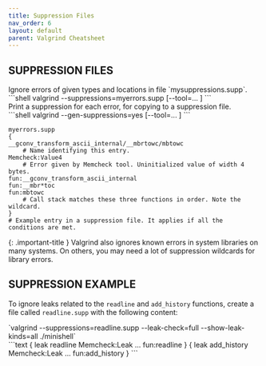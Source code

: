 ```yaml
---
title: Suppression Files
nav_order: 6
layout: default
parent: Valgrind Cheatsheet
---
```


## **SUPPRESSION FILES**

<div class="code-example" markdown="1">
Ignore errors of given types and locations in file `mysuppressions.supp`.
</div>
```shell
valgrind --suppressions=myerrors.supp [--tool=... ]
```
 
<div class="code-example" markdown="1">
Print a suppression for each error, for copying to a suppression file.
</div>
```shell
valgrind --gen-suppressions=yes [--tool=... ]
```

```shell
myerrors.supp
{
__gconv_transform_ascii_internal/__mbrtowc/mbtowc
    # Name identifying this entry.
Memcheck:Value4
    # Error given by Memcheck tool. Uninitialized value of width 4 bytes.
fun:__gconv_transform_ascii_internal
fun:__mbr*toc
fun:mbtowc
    # Call stack matches these three functions in order. Note the wildcard.
}
# Example entry in a suppression file. It applies if all the conditions are met.
```

{: .important-title }
Valgrind also ignores known errors in system libraries on many systems. On others, you may need a lot of suppression wildcards for library errors.

## **SUPPRESSION EXAMPLE**
To ignore leaks related to the `readline` and `add_history` functions, create a file called `readline.supp` with the following content:

<div class="code-example" markdown="1">
`valgrind --suppressions=readline.supp --leak-check=full --show-leak-kinds=all ./minishell`
</div>
```text
{
    leak readline
    Memcheck:Leak
    ...
    fun:readline
}
{
    leak add_history
    Memcheck:Leak
    ...
    fun:add_history
}
```